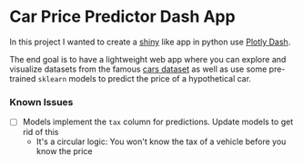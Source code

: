 # Car Price Predictor Dash App

In this project I wanted to create a [shiny](https://shiny.rstudio.com/) like app in python use [Plotly Dash](https://plotly.com/dash/).

The end goal is to have a lightweight web app where you can explore and visualize datasets from the famous [cars dataset](https://www.kaggle.com/adityadesai13/used-car-dataset-ford-and-mercedes) 
as well as use some pre-trained `sklearn` models to predict the price of a hypothetical car.

### Known Issues

* [ ] Models implement the `tax` column for predictions. Update models to get rid of this
  * It's a circular logic: You won't know the tax of a vehicle before you know the price
